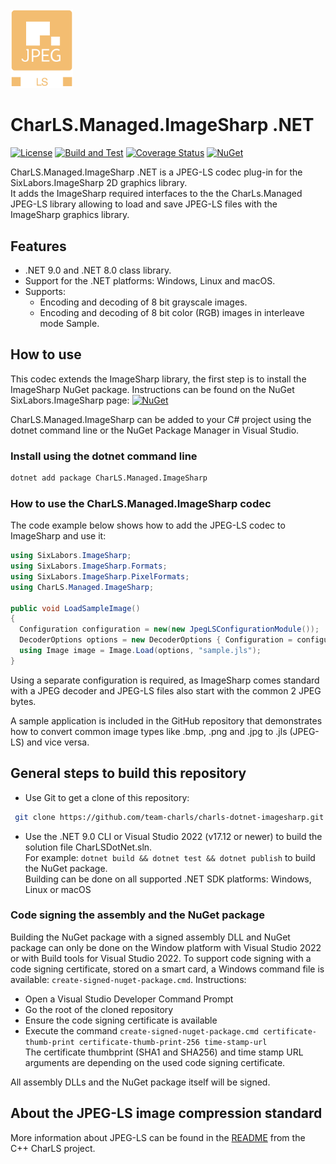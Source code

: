 <img src="docs/jpeg_ls_logo.png" alt="JPEG-LS Logo" width="100"/>

# CharLS.Managed.ImageSharp .NET

[![License](https://img.shields.io/badge/License-BSD%203--Clause-blue.svg)](https://github.com/team-charls/charls-dotnet-imagesharp/blob/main/LICENSE.md)
[![Build and Test](https://github.com/team-charls/charls-dotnet-imagesharp/actions/workflows/dotnet.yml/badge.svg)](https://github.com/team-charls/charls-dotnet-imagesharp/actions/workflows/dotnet.yml)
[![Coverage Status](https://coveralls.io/repos/github/team-charls/charls-dotnet-imagesharp/badge.svg?kill_cache=1)](https://coveralls.io/github/team-charls/charls-dotnet-imagesharp)
[![NuGet](https://img.shields.io/nuget/v/CharLS.Managed.ImageSharp.svg)](https://www.nuget.org/packages/CharLS.Managed.ImageSharp)

CharLS.Managed.ImageSharp .NET is a JPEG-LS codec plug-in for the SixLabors.ImageSharp 2D graphics library.  
It adds the ImageSharp required interfaces to the the CharLs.Managed JPEG-LS library allowing to load and save
JPEG-LS files with the ImageSharp graphics library.

## Features

* .NET 9.0 and .NET 8.0 class library.
* Support for the .NET platforms: Windows, Linux and macOS.
* Supports:
  * Encoding and decoding of 8 bit grayscale images.
  * Encoding and decoding of 8 bit color (RGB) images in interleave mode Sample.

## How to use

This codec extends the ImageSharp library, the first step is to install the ImageSharp NuGet package.
Instructions can be found on the NuGet SixLabors.ImageSharp page: [![NuGet](https://img.shields.io/nuget/v/SixLabors.ImageSharp.svg)](https://www.nuget.org/packages/SixLabors.ImageSharp)

CharLS.Managed.ImageSharp can be added to your C# project using the dotnet command line or the NuGet Package Manager in Visual Studio.

### Install using the dotnet command line

```bash
dotnet add package CharLS.Managed.ImageSharp
```

### How to use the CharLS.Managed.ImageSharp codec

The code example below shows how to add the JPEG-LS codec to ImageSharp and use it:

```cs
using SixLabors.ImageSharp;
using SixLabors.ImageSharp.Formats;
using SixLabors.ImageSharp.PixelFormats;
using CharLS.Managed.ImageSharp;

public void LoadSampleImage()
{
  Configuration configuration = new(new JpegLSConfigurationModule());
  DecoderOptions options = new DecoderOptions { Configuration = configuration };
  using Image image = Image.Load(options, "sample.jls");
}
```

Using a separate configuration is required, as ImageSharp comes standard with a JPEG decoder and JPEG-LS files also start with the common 2 JPEG bytes.

A sample application is included in the GitHub repository that demonstrates how to convert common image types like .bmp, .png and .jpg to .jls (JPEG-LS) and vice versa.

## General steps to build this repository

* Use Git to get a clone of this repository:  

```bash
 git clone https://github.com/team-charls/charls-dotnet-imagesharp.git
```

* Use the .NET 9.0 CLI or Visual Studio 2022 (v17.12 or newer) to build the solution file CharLSDotNet.sln.  
 For example: `dotnet build && dotnet test && dotnet publish` to build the NuGet package.  
 Building can be done on all supported .NET SDK platforms: Windows, Linux or macOS

### Code signing the assembly and the NuGet package

Building the NuGet package with a signed assembly DLL and NuGet package can only be done
on the Window platform with Visual Studio 2022 or with Build tools for Visual Studio 2022.
To support code signing with a code signing certificate, stored on a smart card, a
Windows command file is available: `create-signed-nuget-package.cmd`.
Instructions:

* Open a Visual Studio Developer Command Prompt
* Go the root of the cloned repository
* Ensure the code signing certificate is available
* Execute the command `create-signed-nuget-package.cmd certificate-thumb-print certificate-thumb-print-256 time-stamp-url`  
 The certificate thumbprint (SHA1 and SHA256) and time stamp URL arguments are depending on the used code signing certificate.

All assembly DLLs and the NuGet package itself will be signed.

## About the JPEG-LS image compression standard

More information about JPEG-LS can be found in the [README](https://github.com/team-charls/charls/blob/master/README.md)
from the C++ CharLS project.
